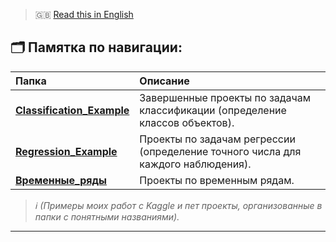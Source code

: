 > 🇬🇧 [Read this in English](README_EN.md)


## 🗂️ Памятка по навигации:

| Папка | Описание |
|:------|:----------|
| **[Classification_Example](Classification_Example/)** | Завершенные проекты по задачам классификации (определение классов объектов). |
| **[Regression_Example](Regression_Example/)** | Проекты по задачам регрессии (определение точного числа для каждого наблюдения). |
| **[Временные_ряды](Временные_ряды/)** | Проекты по временным рядам. |

>*ℹ️ (Примеры моих работ с Kaggle и пет проекты, организованные в папки с понятными названиями).*
---
